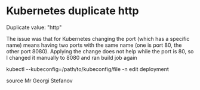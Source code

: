 # Kubernetes duplicate http
Duplicate value: "http"

The issue was that for Kubernetes changing the port (which has a specific name) means having two ports with the same name (one is port 80, the other port 8080). Applying the change does not help while the port is 80, so I changed it manually to 8080 and ran build job again

kubectl --kubeconfig=/path/to/kubeconfig/file -n <faulty namespace> edit deployment <faulty app>

source Mr Georgi Stefanov
